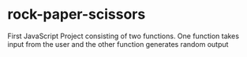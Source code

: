 # rock-paper-scissors
First JavaScript Project consisting of two functions. One function takes input from the user and the other function generates random output